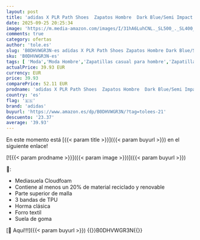```yaml
---
layout: post
title: 'adidas X PLR Path Shoes  Zapatos Hombre  Dark Blue/Semi Impact Orange/FTWR White  44 EU'
date: 2025-09-25 20:25:34
image: 'https://m.media-amazon.com/images/I/31hA6LuhCNL._SL500_._SL400_.jpg'
comments: true
category: ofertas
author: 'tole.es'
slug: 'B0DHVWGR3N-es adidas X PLR Path Shoes Zapatos Hombre Dark Blue/Semi...'
sku: 'B0DHVWGR3N-es'
tags: [ 'Moda','Moda Hombre','Zapatillas casual para hombre','Zapatillas deportivas y de moda para hombre','Zapatos para hombre','adidas','zapatos','🇪🇸', ]
actualPrice: 39.93 EUR
currency: EUR
price: 39.93
comparePrice: 52.11 EUR
prodname: 'adidas X PLR Path Shoes  Zapatos Hombre  Dark Blue/Semi Impact Orange/FTWR White  44 EU'
country: 'es'
flag: '🇪🇸'
brand: 'adidas'
buyurl: 'https://www.amazon.es/dp/B0DHVWGR3N/?tag=tolees-21'
descuento: '23.37'
average: '39.93'
---
```


En este momento está [{{< param title >}}]({{< param buyurl >}}) en el siguiente enlace!

[![{{< param prodname >}}]({{< param image >}})]({{< param buyurl >}})

🔎:

- Mediasuela Cloudfoam
- Contiene al menos un 20% de material reciclado y renovable
- Parte superior de malla
- 3 bandas de TPU
- Horma clásica
- Forro textil
- Suela de goma

[🛒 Aquí!!!]({{< param buyurl >}})
{{<world>}}B0DHVWGR3N{{</world>}}
